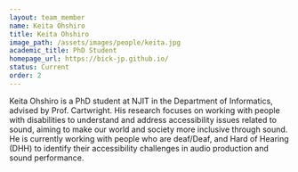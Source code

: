 ```yaml
---
layout: team_member
name: Keita Ohshiro
title: Keita Ohshiro
image_path: /assets/images/people/keita.jpg
academic_title: PhD Student
homepage_url: https://bick-jp.github.io/
status: Current
order: 2
---
```


Keita Ohshiro is a PhD student at NJIT in the Department of Informatics, advised by Prof. Cartwright. His research focuses on working with people with disabilities to understand and address accessibility issues related to sound, aiming to make our world and society more inclusive through sound. He is currently working with people who are deaf/Deaf, and Hard of Hearing (DHH) to identify their accessibility challenges in audio production and sound performance.